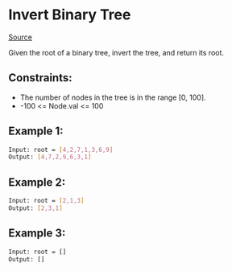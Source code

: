 # Invert Binary Tree
[Source](https://leetcode.com/problems/invert-binary-tree/)

Given the root of a binary tree, invert the tree, and return its root.

## Constraints:

 - The number of nodes in the tree is in the range [0, 100].
 - -100 <= Node.val <= 100
## Example 1:
```sh
Input: root = [4,2,7,1,3,6,9]
Output: [4,7,2,9,6,3,1]
```

## Example 2:
```sh
Input: root = [2,1,3]
Output: [2,3,1]
```

## Example 3:
```sh
Input: root = []
Output: []
```